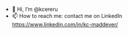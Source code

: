 - 👋 Hi, I’m @kcereru
- 📫 How to reach me: contact me on LinkedIn https://www.linkedin.com/in/kc-maddever/

<!---
kcereru/kcereru is a ✨ special ✨ repository because its `README.md` (this file) appears on your GitHub profile.
You can click the Preview link to take a look at your changes.
--->

